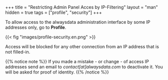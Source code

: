 +++
title = "Restricting Admin Panel Acces by IP-Filtering"
layout = "man"
hidden = true
tags = ["profile", "security"]
+++

To allow access to the alwaysdata administration interface by some IP addresses only, go to **Profile**.

{{< fig "images/profile-security.en.png" >}}

Access will be blocked for any other connection from an IP address that is not filled-in.

{{% notice note %}}
If you made a mistake - or change - of access IP addresses send an email to *contact[at]alwaysdata.com* to deactivate it. You will be asked for proof of identity.
{{% /notice %}}
